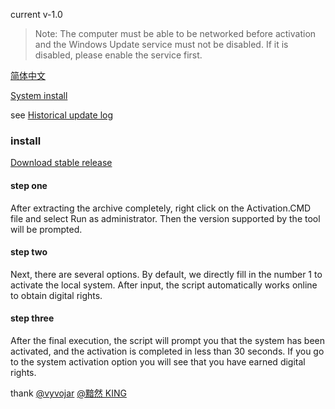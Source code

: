 current v-1.0

> Note: The computer must be able to be networked before activation and the Windows Update service must not be disabled. If it is disabled, please enable the service first.

[简体中文](./zh-cn.md)

[System install](./SystemInstall.md)

see [Historical update log](./updatelog.md)


### install

[Download stable release](https://github.com/TrustTheBoy/windows-digital-authorization/archive/stable-v1.0.zip)

#### step one

After extracting the archive completely, right click on the Activation.CMD file and select Run as administrator. Then the version supported by the tool will be prompted.

#### step two

Next, there are several options. By default, we directly fill in the number 1 to activate the local system. After input, the script automatically works online to obtain digital rights.

#### step three

After the final execution, the script will prompt you that the system has been activated, and the activation is completed in less than 30 seconds. If you go to the system activation option you will see that you have earned digital rights.

thank [@vyvojar](https://github.com/vyvojar/slshim) [@黯然 KING](http://bbs.pcbeta.com/viewthread-1786788-1-1.html)